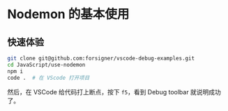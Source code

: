 # Nodemon 的基本使用

## 快速体验

``` bash
git clone git@github.com:forsigner/vscode-debug-examples.git
cd JavaScript/use-nodemon
npm i
code .  # 在 VScode 打开项目
```

然后，在 VSCode 给代码打上断点，按下 `f5`，看到 Debug toolbar 就说明成功了。